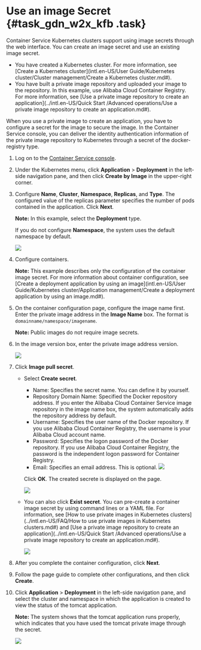 # Use an image Secret {#task_gdn_w2x_kfb .task}

Container Service Kubernetes clusters support using image secrets through the web interface. You can create an image secret and use an existing image secret.

-   You have created a Kubernetes cluster. For more information, see [Create a Kubernetes cluster](intl.en-US/User Guide/Kubernetes cluster/Cluster management/Create a Kubernetes cluster.md#).
-   You have built a private image repository and uploaded your image to the repository. In this example, use Alibaba Cloud Container Registry. For more information, see [Use a private image repository to create an application](../intl.en-US/Quick Start /Advanced operations/Use a private image repository to create an application.md#).

When you use a private image to create an application, you have to configure a secret for the image to secure the image. In the Container Service console, you can deliver the identity authentication information of the private image repository to Kubernetes through a secret of the docker-registry type.

1.  Log on to the [Container Service console](https://cs.console.aliyun.com). 
2.  Under the Kubernetes menu, click **Application** \> **Deployment** in the left-side navigation pane, and then click **Create by Image** in the upper-right corner.
3.  Configure **Name**, **Cluster**, **Namespace**, **Replicas**, and **Type**. The configured value of the replicas parameter specifies the number of pods contained in the application. Click **Next**. 

    **Note:** In this example, select the **Deployment** type.

    If you do not configure **Namespace**, the system uses the default namespace by default.

    ![](http://static-aliyun-doc.oss-cn-hangzhou.aliyuncs.com/assets/img/23476/155807302113581_en-US.png)

4.  Configure containers. 

    **Note:** This example describes only the configuration of the container image secret. For more information about container configuration, see [Create a deployment application by using an image](intl.en-US/User Guide/Kubernetes cluster/Application management/Create a deployment application by using an image.md#).

5.  On the container configuration page, configure the image name first. Enter the private image address in the **Image Name** box. The format is `domainname/namespace/imagename`. 

    **Note:** Public images do not require image secrets.

6.  In the image version box, enter the private image address version. 

    ![](http://static-aliyun-doc.oss-cn-hangzhou.aliyuncs.com/assets/img/23476/155807302113583_en-US.png)

7.  Click **Image pull secret**. 
    -   Select **Create secret**.

        -   Name: Specifies the secret name. You can define it by yourself.
        -   Repository Domain Name: Specified the Docker repository address. If you enter the Alibaba Cloud Container Service image repository in the image name box, the system automatically adds the repository address by default.
        -   Username: Specifies the user name of the Docker repository. If you use Alibaba Cloud Container Registry, the username is your Alibaba Cloud account name.
        -   Password: Specifies the logon password of the Docker repository. If you use Alibaba Cloud Container Registry, the password is the independent logon password for Container Registry.
        -   Email: Specifies an email address. This is optional.
        ![](http://static-aliyun-doc.oss-cn-hangzhou.aliyuncs.com/assets/img/23476/155807302113584_en-US.png)

        Click **OK**. The created secrete is displayed on the page.

        ![](http://static-aliyun-doc.oss-cn-hangzhou.aliyuncs.com/assets/img/23476/155807302113585_en-US.png)

    -   You can also click **Exist secret**. You can pre-create a container image secret by using command lines or a YAML file. For information, see [How to use private images in Kubernetes clusters](../intl.en-US/FAQ/How to use private images in Kubernetes clusters.md#) and [Use a private image repository to create an application](../intl.en-US/Quick Start /Advanced operations/Use a private image repository to create an application.md#).

        ![](http://static-aliyun-doc.oss-cn-hangzhou.aliyuncs.com/assets/img/23476/155807302113586_en-US.png)

8.  After you complete the container configuration, click **Next**.
9.  Follow the page guide to complete other configurations, and then click **Create**.
10. Click **Application** \> **Deployment** in the left-side navigation pane, and select the cluster and namespace in which the application is created to view the status of the tomcat application. 

    **Note:** The system shows that the tomcat application runs properly, which indicates that you have used the tomcat private image through the secret.

    ![](http://static-aliyun-doc.oss-cn-hangzhou.aliyuncs.com/assets/img/23476/155807302113587_en-US.png)


